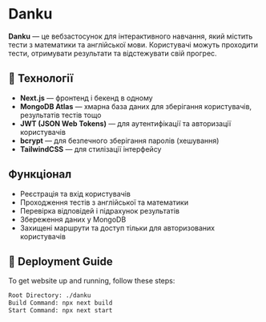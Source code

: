 # Danku

**Danku** — це вебзастосунок для інтерактивного навчання, який містить тести з математики та англійської мови. Користувачі можуть проходити тести, отримувати результати та відстежувати свій прогрес.

## 🔧 Технології

- **Next.js** — фронтенд і бекенд в одному
- **MongoDB Atlas** — хмарна база даних для зберігання користувачів, результатів тестів тощо
- **JWT (JSON Web Tokens)** — для аутентифікації та авторизації користувачів
- **bcrypt** — для безпечного зберігання паролів (хешування)
- **TailwindCSS** — для стилізації інтерфейсу

## Функціонал

- Реєстрація та вхід користувачів
- Проходження тестів з англійської та математики
- Перевірка відповідей і підрахунок результатів
- Збереження даних у MongoDB
- Захищені маршрути та доступ тільки для авторизованих користувачів
  
## 🚀 Deployment Guide
To get website up and running, follow these steps:

```bash
Root Directory: ./danku
Build Command: npx next build
Start Command: npx next start
```
